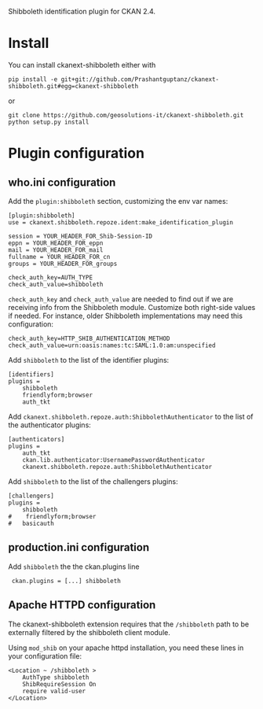 Shibboleth identification plugin for CKAN 2.4. 

Install
=======

You can install ckanext-shibboleth either with

    pip install -e git+git://github.com/Prashantguptanz/ckanext-shibboleth.git#egg=ckanext-shibboleth
	
or

    git clone https://github.com/geosolutions-it/ckanext-shibboleth.git
    python setup.py install
        
	
Plugin configuration
====================

who.ini configuration
---------------------

Add the ``plugin:shibboleth`` section, customizing the env var names:

    [plugin:shibboleth]
    use = ckanext.shibboleth.repoze.ident:make_identification_plugin

    session = YOUR_HEADER_FOR_Shib-Session-ID
    eppn = YOUR_HEADER_FOR_eppn
    mail = YOUR_HEADER_FOR_mail
    fullname = YOUR_HEADER_FOR_cn
    groups = YOUR_HEADER_FOR_groups

    check_auth_key=AUTH_TYPE
    check_auth_value=shibboleth

``check_auth_key`` and ``check_auth_value`` are needed to find out if we are receiving info from the Shibboleth module. Customize both right-side values if needed. For instance, older Shibboleth implementations may need this configuration:

    check_auth_key=HTTP_SHIB_AUTHENTICATION_METHOD 
    check_auth_value=urn:oasis:names:tc:SAML:1.0:am:unspecified
    

Add ``shibboleth`` to the list of the identifier plugins:

    [identifiers]
    plugins =
        shibboleth
        friendlyform;browser
        auth_tkt

Add ``ckanext.shibboleth.repoze.auth:ShibbolethAuthenticator`` to the list of the authenticator plugins:

    [authenticators]
    plugins =
        auth_tkt
        ckan.lib.authenticator:UsernamePasswordAuthenticator
        ckanext.shibboleth.repoze.auth:ShibbolethAuthenticator

Add ``shibboleth`` to the list of the challengers plugins:

    [challengers]
    plugins =
        shibboleth
    #    friendlyform;browser
    #   basicauth

production.ini configuration
----------------------------

Add ``shibboleth`` the the ckan.plugins line

     ckan.plugins = [...] shibboleth

Apache HTTPD configuration
--------------------------

The ckanext-shibboleth extension requires that the ``/shibboleth`` path to be externally filtered by the shibboleth
client module.

Using ``mod_shib`` on your apache httpd installation, you need these lines in your configuration file:

    <Location ~ /shibboleth >
        AuthType shibboleth
        ShibRequireSession On
        require valid-user
    </Location>


